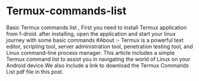 # Termux-commands-list
Basic Termux commands list , First you need to install Termux application from f-droid. after installing, open the application and start your linux journey with some basic commands
#About :-
Termux is a powerful text editor, scripting tool, server administration tool, penetration testing tool, and Linux command-line process manager. This article includes a simple Termux command list to assist you in navigating the world of Linux on your Android device.We also include a link to download the Termux Commands List pdf file in this post.
